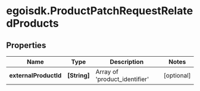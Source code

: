 # egoisdk.ProductPatchRequestRelatedProducts

## Properties

Name | Type | Description | Notes
------------ | ------------- | ------------- | -------------
**externalProductId** | **[String]** | Array of &#39;product_identifier&#39; | [optional] 


